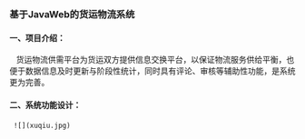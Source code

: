 ### 基于JavaWeb的货运物流系统
#### 一、项目介绍：
    货运物流供需平台为货运双方提供信息交换平台，以保证物流服务供给平衡，也便于数据信息及时更新与阶段性统计，同时具有评论、审核等辅助性功能，是系统更为完善。 
#### 二、系统功能设计：
     ![](xuqiu.jpg)
   

